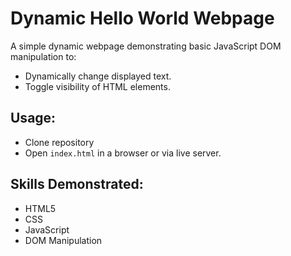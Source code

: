 # Dynamic Hello World Webpage

A simple dynamic webpage demonstrating basic JavaScript DOM manipulation to:

- Dynamically change displayed text.
- Toggle visibility of HTML elements.

## Usage:
- Clone repository
- Open `index.html` in a browser or via live server.

## Skills Demonstrated:
- HTML5
- CSS
- JavaScript
- DOM Manipulation